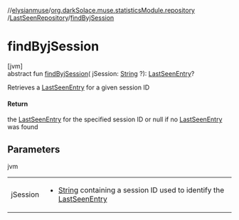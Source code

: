 //[elysianmuse](../../../index.md)/[org.darkSolace.muse.statisticsModule.repository](../index.md)
/[LastSeenRepository](index.md)/[findByjSession](find-byj-session.md)

# findByjSession

[jvm]\
abstract fun [findByjSession](find-byj-session.md)(
jSession: [String](https://kotlinlang.org/api/latest/jvm/stdlib/kotlin/-string/index.html)
?): [LastSeenEntry](../../org.darkSolace.muse.statisticsModule.model/-last-seen-entry/index.md)?

Retrieves a [LastSeenEntry](../../org.darkSolace.muse.statisticsModule.model/-last-seen-entry/index.md) for a given
session ID

#### Return

the [LastSeenEntry](../../org.darkSolace.muse.statisticsModule.model/-last-seen-entry/index.md) for the specified
session ID or null if no [LastSeenEntry](../../org.darkSolace.muse.statisticsModule.model/-last-seen-entry/index.md) was
found

## Parameters

jvm

| | |
|---|---|
| jSession | <ul><li>[String](https://kotlinlang.org/api/latest/jvm/stdlib/kotlin/-string/index.html) containing a session ID used to identify the [LastSeenEntry](../../org.darkSolace.muse.statisticsModule.model/-last-seen-entry/index.md)</li></ul> |
